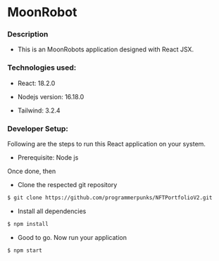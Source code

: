 # MoonRobot

### Description

- This is an MoonRobots application designed with React JSX.

### Technologies used:

- React: 18.2.0

- Nodejs version: 16.18.0

- Tailwind: 3.2.4

### Developer Setup:

Following are the steps to run this React application on your system.

- Prerequisite: Node js

Once done, then

- Clone the respected git repository

```sh
$ git clone https://github.com/programmerpunks/NFTPortfolioV2.git
```

- Install all dependencies

```sh
$ npm install
```

- Good to go. Now run your application

```sh
$ npm start
```